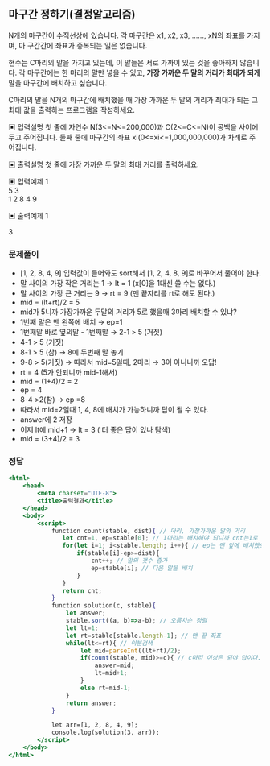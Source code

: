 ## 마구간 정하기(결정알고리즘)

N개의 마구간이 수직선상에 있습니다. 각 마구간은 x1, x2, x3, ......, xN의 좌표를 가지며, 마
구간간에 좌표가 중복되는 일은 없습니다.

현수는 C마리의 말을 가지고 있는데, 이 말들은 서로 가까이 있는 것을 좋아하지 않습니다.
각 마구간에는 한 마리의 말만 넣을 수 있고, **가장 가까운 두 말의 거리가 최대가 되게** 말을
마구간에 배치하고 싶습니다.

C마리의 말을 N개의 마구간에 배치했을 때 가장 가까운 두 말의 거리가 최대가 되는 그 최대
값을 출력하는 프로그램을 작성하세요.

▣ 입력설명
첫 줄에 자연수 N(3<=N<=200,000)과 C(2<=C<=N)이 공백을 사이에 두고 주어집니다.
둘째 줄에 마구간의 좌표 xi(0<=xi<=1,000,000,000)가 차례로 주어집니다.

▣ 출력설명
첫 줄에 가장 가까운 두 말의 최대 거리를 출력하세요.

▣ 입력예제 1
<br>
5 3
<br>
1 2 8 4 9

▣ 출력예제 1
<br>

3

### 문제풀이

- [1, 2, 8, 4, 9] 입력값이 들어와도 sort해서 [1, 2, 4, 8, 9]로 바꾸어서 풀어야 한다.
- 말 사이의 가장 작은 거리는 1 → lt = 1 (x[0]을 1대신 쓸 수는 없다.)
- 말 사이의 가장 큰 거리는 9 → rt = 9 (맨 끝자리를 rt로 해도 된다.)
- mid = (lt+rt)/2 = 5
- mid가 5니까 가장가까운 두말의 거리가 5로 했을때 3마리 배치할 수 있냐?
- 1번째 말은 맨 왼쪽에 배치 → ep=1
- 1번째말 바로 옆의말 - 1번째말 → 2-1 > 5 (거짓)
- 4-1 > 5 (거짓)
- 8-1 > 5 (참) → 8에 두번째 말 놓기
- 9-8 > 5(거짓) → 따라서 mid=5일때, 2마리 → 3이 아니니까 오답!
- rt = 4 (5가 안되니까 mid-1해서)
- mid = (1+4)/2 = 2
- ep = 4
- 8-4 >2(참) → ep =8
- 따라서 mid=2일때 1, 4, 8에 배치가 가능하니까 답이 될 수 있다.
- answer에 2 저장
- 이제 lt에 mid+1 → lt = 3 ( 더 좋은 답이 있나 탐색)
- mid = (3+4)/2 = 3

### 정답

```jsx
<html>
    <head>
        <meta charset="UTF-8">
        <title>출력결과</title>
    </head>
    <body>
        <script>
            function count(stable, dist){ // 마리, 가장가까운 말의 거리
               let cnt=1, ep=stable[0]; // 1마리는 배치해야 되니까 cnt는1로 초기화, 방금 배치한 말의 좌표는 맨 왼쪽 마구간에 넣어야 최선이다.
               for(let i=1; i<stable.length; i++){ // ep는 맨 앞에 배치했으니 그 다음부터 말의 배치를 따져야 하니까 1부터 시작
                   if(stable[i]-ep>=dist){
                       cnt++; // 말의 갯수 증가
                       ep=stable[i]; // 다음 말을 배치
                   }
               }
               return cnt;
            }
            function solution(c, stable){
                let answer;
                stable.sort((a, b)=>a-b); // 오름차순 정렬
                let lt=1;
                let rt=stable[stable.length-1]; // 맨 끝 좌표
                while(lt<=rt){ // 이분검색
                    let mid=parseInt((lt+rt)/2);
                    if(count(stable, mid)>=c){ // c마리 이상은 되야 답이다.
                        answer=mid;
                        lt=mid+1;
                    }
                    else rt=mid-1;
                }
                return answer;
            }

            let arr=[1, 2, 8, 4, 9];
            console.log(solution(3, arr));
        </script>
    </body>
</html>
```
